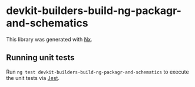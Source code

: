 # devkit-builders-build-ng-packagr-and-schematics

This library was generated with [Nx](https://nx.dev).

## Running unit tests

Run `ng test devkit-builders-build-ng-packagr-and-schematics` to execute the unit tests via [Jest](https://jestjs.io).

